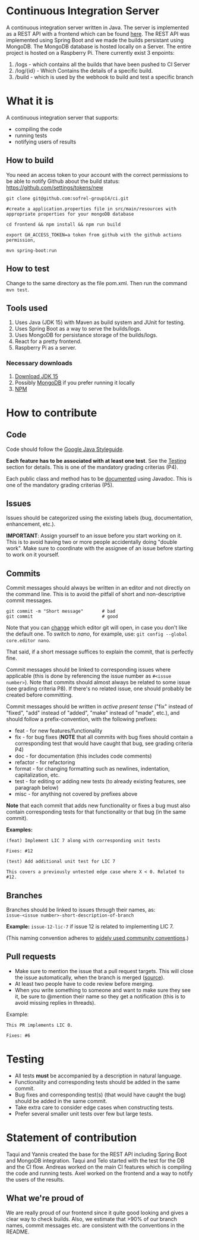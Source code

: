 # Continuous Integration Server

A continuous integration server written in Java. The server is implemented as a REST API with a frontend which can be found 
[here](http://axelelmarsson.se). The REST API was implemented using Spring Boot and we made the builds persistant using MongoDB. The MongoDB database is hosted locally on a Server. The entire project is hosted on a Raspberry Pi. There currently exist 3 enpoints:

1. /logs - which contains all the builds that have been pushed to CI Server
2. /log/{id} - Which Contains the details of a specific build.
3. /build - which is used by the webhook to build and test a specific branch

<!-- Add more info here later when we know if we use for example Spring Boot, MongoDB, etc. -->

# What it is
A continuous integration server that supports:
* compiling the code
* running tests
* notifying users of results

## How to build

You need an access token to your account with the correct permissions to be able to notify Github about the build status: https://github.com/settings/tokens/new

```
git clone git@github.com:sofrel-group14/ci.git

#create a application.properties file in src/main/resources with appropriate properties for your mongoDB database

cd frontend && npm install && npm run build

export GH_ACCESS_TOKEN=a token from github with the github actions permission, 

mvn spring-boot:run

```

## How to test

Change to the same directory as the file pom.xml. Then run the command `mvn test`.

## Tools used

1. Uses Java (JDK 15) with Maven as build system and JUnit for testing.
2. Uses Spring Boot as a way to serve the builds/logs.
3. Uses MongoDB for persistance storage of the builds/logs.
4. React for a pretty frontend.
5. Raspberry Pi as a server.


<!-- Add more info here later when we know if we use for example Spring Boot, MongoDB, etc. -->

### Necessary downloads

1. [Download JDK 15](https://www.oracle.com/se/java/technologies/javase-downloads.html)
2. Possibly [MongoDB](https://www.mongodb.com/try/download/community) if you prefer running it locally
3. [NPM](https://github.com/nvm-sh/nvm)


# How to contribute

## Code

Code should follow the [Google Java Styleguide](https://google.github.io/styleguide/javaguide.html).

**Each feature has to be associated with at least one test**. See the [Testing](#testing) section for details. This is one of the mandatory grading criterias (P4).

Each public class and method has to be [documented](https://www.monperrus.net/martin/how-to-write-good-API-documentation) using Javadoc. This is one of the mandatory grading criterias (P5).

## Issues

Issues should be categorized using the existing labels (bug, documentation, enhancement, etc.).

**IMPORTANT**: Assign yourself to an issue before you start working on it. This is to avoid having two or more people accidentally doing "double work". Make sure to coordinate with the assignee of an issue before starting to work on it yourself.

## Commits

Commit messages should always be written in an editor and not directly on the command line. This is to avoid the pitfall of short and non-descriptive commit messages.

```
git commit -m "Short message"       # bad
git commit                          # good
```

Note that you can [change](https://git-scm.com/book/en/v2/Customizing-Git-Git-Configuration#_core_editor) which editor git will open, in case you don't like the default one. To switch to *nano*, for example, use: `git config --global core.editor nano`.

That said, if a short message suffices to explain the commit, that is perfectly fine.

Commit messages should be linked to corresponding issues where applicable (this is done by referencing the issue number as `#<issue number>`). Note that commits should almost always be related to some issue (see grading criteria P8). If there's no related issue, one should probably be created before committing.

Commit messages should be written in *active present tense* ("fix" instead of "fixed", "add" instead of "added", "make" instead of "made", etc.), and should follow a prefix-convention, with the following prefixes:
* feat - for new features/functionality
* fix - for bug fixes (**NOTE** that all commits with bug fixes should contain a corresponding test that would have caught that bug, see grading criteria P4)
* doc - for documentation (this includes code comments)
* refactor - for refactoring
* format - for changing formatting such as newlines, indentation, capitalization, etc.
* test - for editing or adding new tests (to already existing features, see paragraph below)
* misc - for anything not covered by prefixes above

**Note** that each commit that adds new functionality or fixes a bug must also contain corresponding tests for that functionality or that bug (in the same commit).

**Examples:**

```
(feat) Implement LIC 7 along with corresponding unit tests

Fixes: #12
```

```
(test) Add additional unit test for LIC 7

This covers a previously untested edge case where X < 0. Related to #12.
```

## Branches

Branches should be linked to issues through their names, as:  
`issue-<issue number>-short-description-of-branch`

**Example:** `issue-12-lic-7` if issue 12 is related to implementing LIC 7.

(This naming convention adheres to [widely used community conventions](https://github.com/agis/git-style-guide#branches).)

## Pull requests

* Make sure to mention the issue that a pull request targets. This will close the issue automatically, when the branch is merged ([source](https://docs.github.com/en/github/managing-your-work-on-github/linking-a-pull-request-to-an-issue#linking-a-pull-request-to-an-issue-using-a-keyword)).
* At least two people have to code review before merging.
* When you write something to someone and want to make sure they see it, be sure to @mention their name so they get a notification (this is to avoid missing replies in threads).

Example:
```
This PR implements LIC 0.

Fixes: #6
```

# Testing

* All tests **must** be accompanied by a description in natural language.
* Functionality and corresponding tests should be added in the same commit.
* Bug fixes and corresponding test(s) (that would have caught the bug) should be added in the same commit.
* Take extra care to consider edge cases when constructing tests.
* Prefer several smaller unit tests over few but large tests.

# Statement of contribution
Taqui and Yannis created the base for the REST API including Spring Boot and MongoDB integration. Taqui and Telo started with the test for the DB and the CI flow. Andreas worked on the main CI features which is compiling the code and running tests. Axel worked on the frontend and a way to notify the users of the results. 

## What we're proud of
We are really proud of our frontend since it quite good looking and gives a clear way to check builds. Also, we estimate that >90% of our branch names, commit messages etc. are consistent with the conventions in the README.

